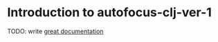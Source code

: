 # Introduction to autofocus-clj-ver-1

TODO: write [great documentation](http://jacobian.org/writing/what-to-write/)
